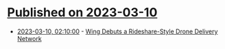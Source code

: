 # [Published on 2023-03-10](index.md)

* [2023-03-10, 02:10:00](https://tech.slashdot.org/story/23/03/09/2350222/wing-debuts-a-rideshare-style-drone-delivery-network?utm_source=rss1.0mainlinkanon&utm_medium=feed) - [Wing Debuts a Rideshare-Style Drone Delivery Network](https://tech.slashdot.org/story/23/03/09/2350222/wing-debuts-a-rideshare-style-drone-delivery-network?utm_source=rss1.0mainlinkanon&utm_medium=feed)
